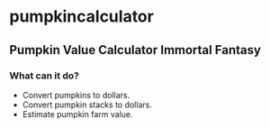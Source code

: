 # pumpkincalculator
## Pumpkin Value Calculator Immortal Fantasy
### What can it do?
* Convert pumpkins to dollars.
* Convert pumpkin stacks to dollars.
* Estimate pumpkin farm value. 
